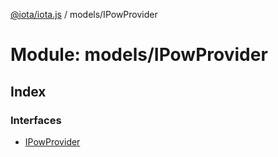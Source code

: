 [@iota/iota.js](../README.md) / models/IPowProvider

# Module: models/IPowProvider

## Index

### Interfaces

* [IPowProvider](../interfaces/models_ipowprovider.ipowprovider.md)

